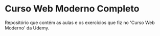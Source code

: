 # Curso Web Moderno Completo
Repositório que contém as aulas e os exercícios que fiz no 'Curso Web Moderno' da Udemy.
